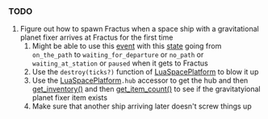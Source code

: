 ### TODO
1. Figure out how to spawn Fractus when a space ship with a gravitational planet fixer arrives at Fractus for the first time
    1. Might be able to use this [event](https://lua-api.factorio.com/latest/events.html#on_space_platform_changed_state) with this [state](https://lua-api.factorio.com/latest/defines.html#defines.space_platform_state) going from `on_the_path` to `waiting_for_departure` or `no_path` or `waiting_at_station` or `paused` when it gets to Fractus
    1. Use the `destroy(ticks?)` function of [LuaSpacePlatform](https://lua-api.factorio.com/latest/classes/LuaSpacePlatform.html) to blow it up
    1. Use the [LuaSpacePlatform](https://lua-api.factorio.com/latest/classes/LuaSpacePlatform.html)`.hub` accessor to get the hub and then [get_inventory()](https://lua-api.factorio.com/latest/classes/LuaControl.html#get_inventory) and then [get_item_count()](https://lua-api.factorio.com/latest/classes/LuaInventory.html#get_item_count) to see if the gravitatyional planet fixer item exists
    1. Make sure that another ship arriving later doesn't screw things up